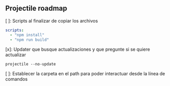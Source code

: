 ##  Projectile roadmap

[ ]: Scripts al finalizar de copiar los archivos  
```yaml
scripts:
  - "npm install"
  - "npm run build" 
```

[x]: Updater que busque actualizaciones y que pregunte si se quiere actualizar
```shell
projectile --no-update
```
[ ]: Establecer la carpeta en el path para poder interactuar desde la línea de comandos

